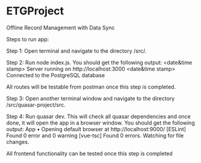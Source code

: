 # ETGProject
Offline Record Management with Data Sync

Steps to run app:

Step 1: Open terminal and navigate to the directory /src/.

Step 2: Run node index.js.
You should get the following output: 
<date&time stamp> Server running on http://localhost:3000
<date&time stamp> Connected to the PostgreSQL database

All routes will be testable from postman once this step is completed.

Step 3: Open another terminal window and navigate to the directory /src/quasar-project/src.

Step 4: Run quasar dev.
This will check all quasar dependencies and once done, it will open the app in a browser window.
You should get the following output:
App • Opening default browser at http://localhost:9000/ 
[ESLint] Found 0 error and 0 warning 
[vue-tsc] Found 0 errors. Watching for file changes.

All frontend functionality can be tested once this step is completed
